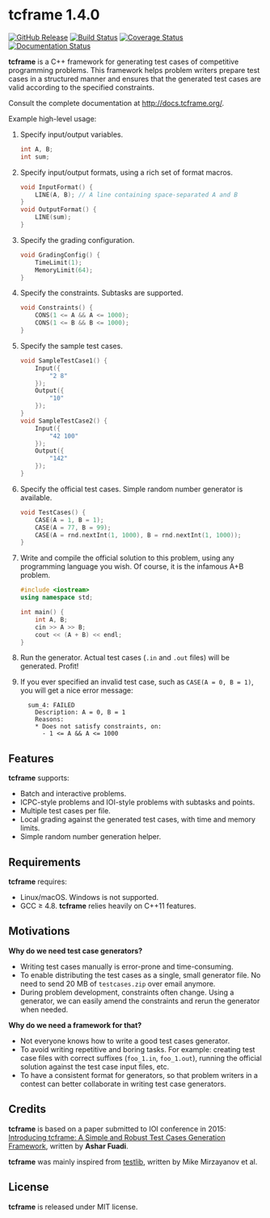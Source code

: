 # tcframe 1.4.0

[![GitHub Release](https://img.shields.io/github/release/tcframe/tcframe.svg)](https://github.com/tcframe/tcframe)
[![Build Status](https://img.shields.io/travis/tcframe/tcframe/master.svg)](https://travis-ci.org/tcframe/tcframe)
[![Coverage Status](https://img.shields.io/codecov/c/github/tcframe/tcframe/master.svg)](http://codecov.io/github/tcframe/tcframe?branch=master)
[![Documentation Status](https://readthedocs.org/projects/tcframe/badge/?version=latest)](http://docs.tcframe.org/)

**tcframe** is a C++ framework for generating test cases of competitive programming problems. This framework helps problem writers prepare test cases in a structured manner and ensures that the generated test cases are valid according to the specified constraints.

Consult the complete documentation at http://docs.tcframe.org/.

Example high-level usage:

1. Specify input/output variables.

    ```cpp
    int A, B;
    int sum;
    ```

1. Specify input/output formats, using a rich set of format macros.

    ```cpp
    void InputFormat() {
        LINE(A, B); // A line containing space-separated A and B
    }
    void OutputFormat() {
        LINE(sum);
    }
    ```

1. Specify the grading configuration.

    ```cpp
    void GradingConfig() {
        TimeLimit(1);
        MemoryLimit(64);
    }
    ```

1. Specify the constraints. Subtasks are supported.

    ```cpp
    void Constraints() {
        CONS(1 <= A && A <= 1000);
        CONS(1 <= B && B <= 1000);
    }
    ```

1. Specify the sample test cases.

    ```cpp
    void SampleTestCase1() {
        Input({
            "2 8"
        });
        Output({
            "10"
        });
    }
    void SampleTestCase2() {
        Input({
            "42 100"
        });
        Output({
            "142"
        });
    }
    ```

1. Specify the official test cases. Simple random number generator is available.

    ```cpp
    void TestCases() {
        CASE(A = 1, B = 1);
        CASE(A = 77, B = 99);
        CASE(A = rnd.nextInt(1, 1000), B = rnd.nextInt(1, 1000));
    }
    ```

1. Write and compile the official solution to this problem, using any programming language you wish. Of course, it is the infamous A+B problem.

    ```cpp
    #include <iostream>
    using namespace std;

    int main() {
        int A, B;
        cin >> A >> B;
        cout << (A + B) << endl;
    }
    ```

1. Run the generator. Actual test cases (`.in` and `.out` files) will be generated. Profit!

1. If you ever specified an invalid test case, such as `CASE(A = 0, B = 1)`, you will get a nice error message:

	```
      sum_4: FAILED
        Description: A = 0, B = 1
        Reasons:
        * Does not satisfy constraints, on:
          - 1 <= A && A <= 1000
	```

## Features

**tcframe** supports:

- Batch and interactive problems.
- ICPC-style problems and IOI-style problems with subtasks and points.
- Multiple test cases per file.
- Local grading against the generated test cases, with time and memory limits.
- Simple random number generation helper.

## Requirements

**tcframe** requires:

- Linux/macOS. Windows is not supported.
- GCC ≥ 4.8. **tcframe** relies heavily on C++11 features.

## Motivations

**Why do we need test case generators?**

- Writing test cases manually is error-prone and time-consuming.
- To enable distributing the test cases as a single, small generator file. No need to send 20 MB of `testcases.zip` over email anymore.
- During problem development, constraints often change. Using a generator, we can easily amend the constraints and rerun the generator when needed.

**Why do we need a framework for that?**

- Not everyone knows how to write a good test cases generator.
- To avoid writing repetitive and boring tasks. For example: creating test case files with correct suffixes (`foo_1.in`, `foo_1.out`), running the official solution against the test case input files, etc.
- To have a consistent format for generators, so that problem writers in a contest can better collaborate in writing test case generators.

## Credits

**tcframe** is based on a paper submitted to IOI conference in 2015: [Introducing tcframe: A Simple and Robust Test Cases Generation Framework](http://ioinformatics.org/oi/files/volume9.pdf#page=59), written by **Ashar Fuadi**.

**tcframe** was mainly inspired from [testlib](https://github.com/MikeMirzayanov/testlib), written by Mike Mirzayanov et al.

## License

**tcframe** is released under MIT license.
